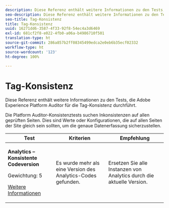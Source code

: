 ```yaml
---
description: Diese Referenz enthält weitere Informationen zu den Tests, die Adobe Experience Platform Auditor für die Tag-Konsistenz durchführt.
seo-description: Diese Referenz enthält weitere Informationen zu den Tests, die Adobe Experience Platform Auditor für die Tag-Konsistenz durchführt.
seo-title: Tag-Konsistenz
title: Tag-Konsistenz
uuid: 16271dd6-3587-4f33-92f8-54ec4a3d6469
exl-id: 681cf2f8-e022-4fb0-a06a-b4986710f501
translation-type: ht
source-git-commit: 286a857b2ff08345499edca2e0eb6b35ecf02332
workflow-type: ht
source-wordcount: '123'
ht-degree: 100%

---
```


# Tag-Konsistenz

Diese Referenz enthält weitere Informationen zu den Tests, die Adobe Experience Platform Auditor für die Tag-Konsistenz durchführt.

Die Platform Auditor-Konsistenztests suchen Inkonsistenzen auf allen geprüften Seiten. Dies sind Werte oder Konfigurationen, die auf allen Seiten der Site gleich sein sollten, um die genaue Datenerfassung sicherzustellen.

<table id="table_4F9ED873BAF741D19BFB0F297B3A1FDB"> 
 <thead> 
  <tr> 
   <th colname="col1" class="entry"> Test </th> 
   <th colname="col2" class="entry"> Kriterien </th> 
   <th colname="col3" class="entry"> Empfehlung </th> 
  </tr>
 </thead>
 <tbody> 
  <tr> 
   <td colname="col1"> 
    <!--
      1.0.1 
    --> <p><b>Analytics – Konsistente Codeversion </b> </p> <p>Gewichtung: 5 </p> <p><a href="https://docs.adobe.com/content/help/de-DE/analytics/implementation/home.html" format="html" scope="external"> Weitere Informationen</a> </p> </td> 
   <td colname="col2"> <p> Es wurde mehr als eine Version des Analytics-Codes gefunden. </p> </td> 
   <td colname="col3"> <p>Ersetzen Sie alle Instanzen von Analytics durch die aktuelle Version. </p> </td> 
  </tr> 
 </tbody> 
</table>
